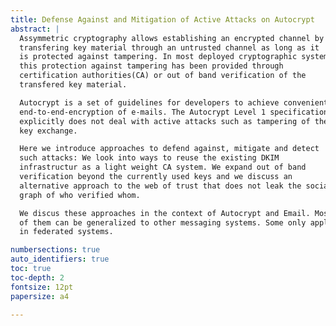 ```yaml
---
title: Defense Against and Mitigation of Active Attacks on Autocrypt
abstract: |
  Assymmetric cryptography allows establishing an encrypted channel by
  transfering key material through an untrusted channel as long as it
  is protected against tampering. In most deployed cryptographic systems
  this protection against tampering has been provided through
  certification authorities(CA) or out of band verification of the
  transfered key material.

  Autocrypt is a set of guidelines for developers to achieve convenient
  end-to-end-encryption of e-mails. The Autocrypt Level 1 specifications
  explicitly does not deal with active attacks such as tampering of the
  key exchange.

  Here we introduce approaches to defend against, mitigate and detect
  such attacks: We look into ways to reuse the existing DKIM
  infrastructur as a light weight CA system. We expand out of band
  verification beyond the currently used keys and we discuss an
  alternative approach to the web of trust that does not leak the social
  graph of who verified whom.

  We discus these approaches in the context of Autocrypt and Email. Most
  of them can be generalized to other messaging systems. Some only apply
  in federated systems.

numbersections: true
auto_identifiers: true
toc: true
toc-depth: 2
fontsize: 12pt
papersize: a4

---
```

